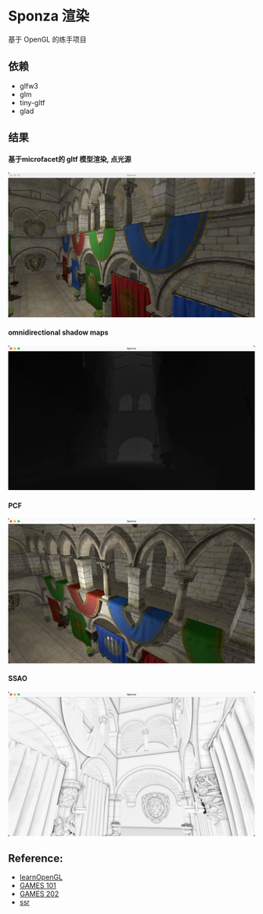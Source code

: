 # Sponza 渲染

基于 OpenGL 的练手项目

## 依赖

* glfw3
* glm
* tiny-gltf
* glad

## 结果

#### 基于microfacet的 gltf 模型渲染, 点光源

![pbr 点光源渲染](./Screenshot/img.png)

#### omnidirectional shadow maps

![omnidirectional shadow maps](./Screenshot/ShadowMap.png)

#### PCF

![shadow](./Screenshot/BasicShadow.png)

#### SSAO

![img.png](./Screenshot/SSAO.png)

## Reference:

* [learnOpenGL](https://learnopengl-cn.github.io/)
* [GAMES 101](https://games-cn.org/games101/)
* [GAMES 202](https://games-cn.org/games202/)
* [ssr](http://roar11.com/2015/07/screen-space-glossy-reflections/)
